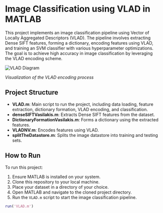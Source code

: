 # Image Classification using VLAD in MATLAB

This project implements an image classification pipeline using Vector of Locally Aggregated Descriptors (VLAD). 
The pipeline involves extracting Dense SIFT features, forming a dictionary, encoding features using VLAD, and training an SVM classifier with various hyperparameter optimizations. 
The goal is to achieve high accuracy in image classification by leveraging the VLAD encoding scheme.

![VLAD Diagram](https://example.com/vlad_diagram.png)

*Visualization of the VLAD encoding process*

## Project Structure

- **VLAD.m**: Main script to run the project, including data loading, feature extraction, dictionary formation, VLAD encoding, and classification.
- **denseSIFTVasilakis.m**: Extracts Dense SIFT features from the dataset.
- **DictionaryFormationVasilakis.m**: Forms a dictionary using the extracted features.
- **VLADNV.m**: Encodes features using VLAD.
- **splitTheDatastore.m**: Splits the image datastore into training and testing sets.

## How to Run

To run this project:
1. Ensure MATLAB is installed on your system.
2. Clone this repository to your local machine.
3. Place your dataset in a directory of your choice.
4. Open MATLAB and navigate to the cloned project directory.
5. Run the `VLAD.m` script to start the image classification pipeline.

```matlab
run('VLAD.m')
